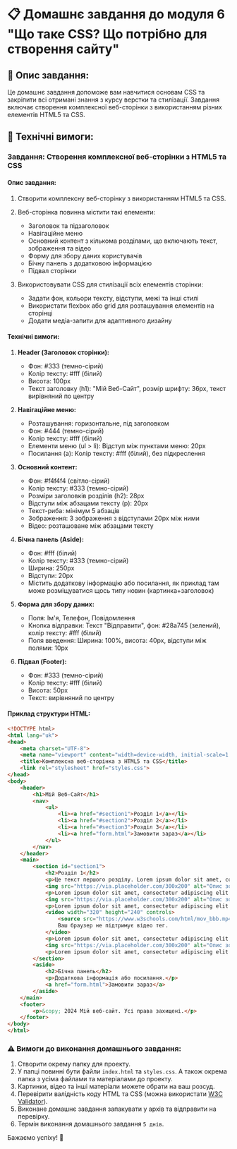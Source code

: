 # 📋 Домашнє завдання до модуля 6 "Що таке CSS?  Що потрібно для створення сайту"

## 📄 Опис завдання:

Це домашнє завдання допоможе вам навчитися основам CSS та закріпити всі отримані знання з курсу верстки та стилізації. Завдання включає створення комплексної веб-сторінки з використанням різних елементів HTML5 та CSS.

## 🔧 Технічні вимоги:

### Завдання: Створення комплексної веб-сторінки з HTML5 та CSS

#### Опис завдання:
1. Створити комплексну веб-сторінку з використанням HTML5 та CSS.
2. Веб-сторінка повинна містити такі елементи:

   - Заголовок та підзаголовок
   - Навігаційне меню
   - Основний контент з кількома розділами, що включають текст, зображення та відео
   - Форму для збору даних користувачів
   - Бічну панель з додатковою інформацією
   - Підвал сторінки

3. Використовувати CSS для стилізації всіх елементів сторінки:

   - Задати фон, кольори тексту, відступи, межі та інші стилі
   - Використати flexbox або grid для розташування елементів на сторінці
   - Додати медіа-запити для адаптивного дизайну

#### Технічні вимоги:

1. **Header (Заголовок сторінки):**
   - Фон: #333 (темно-сірий)
   - Колір тексту: #fff (білий)
   - Висота: 100px
   - Текст заголовку (h1): "Мій Веб-Сайт", розмір шрифту: 36px, текст вирівняний по центру

2. **Навігаційне меню:**
   - Розташування: горизонтальне, під заголовком
   - Фон: #444 (темно-сірий)
   - Колір тексту: #fff (білий)
   - Елементи меню (ul > li): Відступ між пунктами меню: 20px
   - Посилання (a): Колір тексту: #fff (білий), без підкреслення

3. **Основний контент:**
   - Фон: #f4f4f4 (світло-сірий)
   - Колір тексту: #333 (темно-сірий)
   - Розміри заголовків розділів (h2): 28px
   - Відступи між абзацами тексту (p): 20px
   - Текст-риба: мінімум 5 абзаців
   - Зображення: 3 зображення з відступами 20px між ними
   - Відео: розташоване між абзацами тексту

4. **Бічна панель (Aside):**
   - Фон: #fff (білий)
   - Колір тексту: #333 (темно-сірий)
   - Ширина: 250px
   - Відступи: 20px
   - Містить додаткову інформацію або посилання, як приклад там може розміщуватися щось типу новин (картинка+заголовок)

5. **Форма для збору даних:**
   - Поля: Ім'я, Телефон, Повідомлення
   - Кнопка відправки: Текст "Відправити", фон: #28a745 (зелений), колір тексту: #fff (білий)
   - Поля введення: Ширина: 100%, висота: 40px, відступи між полями: 10px

6. **Підвал (Footer):**
   - Фон: #333 (темно-сірий)
   - Колір тексту: #fff (білий)
   - Висота: 50px
   - Текст: вирівняний по центру

#### Приклад структури HTML:

```html
<!DOCTYPE html>
<html lang="uk">
<head>
    <meta charset="UTF-8">
    <meta name="viewport" content="width=device-width, initial-scale=1.0">
    <title>Комплексна веб-сторінка з HTML5 та CSS</title>
    <link rel="stylesheet" href="styles.css">
</head>
<body>
    <header>
        <h1>Мій Веб-Сайт</h1>
        <nav>
            <ul>
                <li><a href="#section1">Розділ 1</a></li>
                <li><a href="#section2">Розділ 2</a></li>
                <li><a href="#section3">Розділ 3</a></li>
                <li><a href="form.html">Замовити зараз</a></li>
            </ul>
        </nav>
    </header>
    <main>
        <section id="section1">
            <h2>Розділ 1</h2>
            <p>Це текст першого розділу. Lorem ipsum dolor sit amet, consectetur adipiscing elit. Nullam convallis.</p>
            <img src="https://via.placeholder.com/300x200" alt="Опис зображення 1">
            <p>Lorem ipsum dolor sit amet, consectetur adipiscing elit. Nullam convallis.</p>
            <img src="https://via.placeholder.com/300x200" alt="Опис зображення 2">
            <p>Lorem ipsum dolor sit amet, consectetur adipiscing elit. Nullam convallis.</p>
            <video width="320" height="240" controls>
                <source src="https://www.w3schools.com/html/mov_bbb.mp4" type="video/mp4">
                Ваш браузер не підтримує відео тег.
            </video>
            <p>Lorem ipsum dolor sit amet, consectetur adipiscing elit. Nullam convallis.</p>
            <img src="https://via.placeholder.com/300x200" alt="Опис зображення 3">
            <p>Lorem ipsum dolor sit amet, consectetur adipiscing elit. Nullam convallis.</p>
        </section>
        <aside>
            <h2>Бічна панель</h2>
            <p>Додаткова інформація або посилання.</p>
            <a href="form.html">Замовити зараз</a>
        </aside>
    </main>
    <footer>
        <p>&copy; 2024 Мій веб-сайт. Усі права захищені.</p>
    </footer>
</body>
</html>
```

### ⚠️ Вимоги до виконання домашнього завдання:
1. Створити окрему папку для проекту.
2. У папці повинні бути файли `index.html` та `styles.css`. А також окрема папка з усіма файлами та матеріалами до проекту.
3. Картинки, відео та інші матеріали можете обрати на ваш розсуд.
3. Перевірити валідність коду HTML та CSS (можна використати [W3C Validator](https://validator.w3.org/)).
4. Виконане домашнє завдання запакувати у архів та відправити на перевірку.
5. Термін виконання домашнього завдання `5 днів`.

Бажаємо успіху! 🚀


